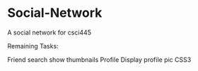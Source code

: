 Social-Network
==============

A social network for csci445


Remaining Tasks:

Friend search
	 show thumbnails
Profile 
	Display profile pic
CSS3